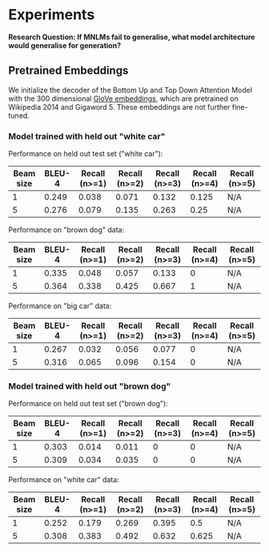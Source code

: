 # Experiments

**Research Question: If MNLMs fail to generalise, what model architecture would generalise for generation?**

## Pretrained Embeddings

We initialize the decoder of the Bottom Up and Top Down Attention Model with the 300 dimensional
[GloVe embeddings](https://nlp.stanford.edu/projects/glove/), which are pretrained on Wikipedia 2014 and Gigaword 5.
These embeddings are not further fine-tuned. 

### Model trained with held out "white car"

Performance on held out test set ("white car"):

Beam size | BLEU-4 | Recall (n>=1) | Recall (n>=2) | Recall (n>=3) | Recall (n>=4) | Recall (n>=5)
----------|--------| --------------| --------------| --------------| --------------| -------------
1         | 0.249  | 0.038         | 0.071         | 0.132         | 0.125         | N/A
5         | 0.276  | 0.079         | 0.135         | 0.263         | 0.25          | N/A

Performance on "brown dog" data:

Beam size | BLEU-4 | Recall (n>=1) | Recall (n>=2) | Recall (n>=3) | Recall (n>=4) | Recall (n>=5)
----------|--------| --------------| --------------| --------------| --------------| -------------
1         | 0.335  | 0.048         | 0.057         | 0.133         | 0             | N/A
5         | 0.364  | 0.338         | 0.425         | 0.667         | 1             | N/A

Performance on "big car" data:

Beam size | BLEU-4 | Recall (n>=1) | Recall (n>=2) | Recall (n>=3) | Recall (n>=4) | Recall (n>=5)
----------|--------| --------------| --------------| --------------| --------------| -------------
1         | 0.267  | 0.032         | 0.056         | 0.077         | 0             | N/A
5         | 0.316  | 0.065         | 0.096         | 0.154         | 0             | N/A

### Model trained with held out "brown dog"

Performance on held out test set ("brown dog"):

Beam size | BLEU-4 | Recall (n>=1) | Recall (n>=2) | Recall (n>=3) | Recall (n>=4) | Recall (n>=5)
----------|--------| --------------| --------------| --------------| --------------| -------------
1         | 0.303  | 0.014         | 0.011         | 0             | 0             | N/A
5         | 0.309  | 0.034         | 0.035         | 0             | 0             | N/A

Performance on "white car" data:

Beam size | BLEU-4 | Recall (n>=1) | Recall (n>=2) | Recall (n>=3) | Recall (n>=4) | Recall (n>=5)
----------|--------| --------------| --------------| --------------| --------------| -------------
1         | 0.252  | 0.179         | 0.269         | 0.395         | 0.5           | N/A
5         | 0.308  | 0.383         | 0.492         | 0.632         | 0.625         | N/A

